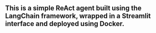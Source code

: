 ## This is a simple ReAct agent built using the LangChain framework, wrapped in a Streamlit interface and deployed using Docker.
